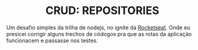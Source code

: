 <h1 align="center"> CRUD: REPOSITORIES </h1>

Um desafio simples da trilha de nodejs, no ignite da [Rocketseat](https://www.rocketseat.com.br/). Onde eu presicei corrigir alguns trechos de códogos pra que as rotas da aplicação funcionacem e passasse nos testes.
